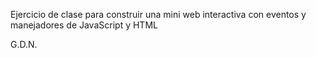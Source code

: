 Ejercicio de clase para construir una mini web interactiva con eventos y manejadores de JavaScript y HTML

G.D.N.